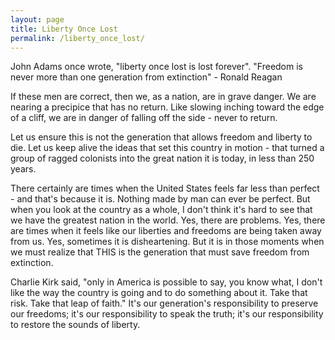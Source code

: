 ```yaml
---
layout: page
title: Liberty Once Lost
permalink: /liberty_once_lost/
---
```

John Adams once wrote, "liberty once lost is lost forever".  "Freedom is never more than one generation from extinction" - Ronald Reagan

If these men are correct, then we, as a nation, are in grave danger.  We are nearing a precipice that has no return.  Like slowing inching toward the edge of a cliff, we are in danger of falling off the side - never to return.  

Let us ensure this is not the generation that allows freedom and liberty to die.  Let us keep alive the ideas that set this country in motion - that turned a group of ragged colonists into the great nation it is today, in less than 250 years.

There certainly are times when the United States feels far less than perfect - and that's because it is.  Nothing made by man can ever be perfect.  But when you look at the country as a whole, I don't think it's hard to see that we have the greatest nation in the world.  Yes, there are problems.  Yes, there are times when it feels like our liberties and freedoms are being taken away from us.  Yes, sometimes it is disheartening.  But it is in those moments when we must realize that THIS is the generation that must save freedom from extinction.

Charlie Kirk said, "only in America is possible to say, you know what, I don't like the way the country is going and to do something about it.  Take that risk.  Take that leap of faith."  It's our generation's responsibility to preserve our freedoms; it's our responsibility to speak the truth; it's our responsibility to restore the sounds of liberty.